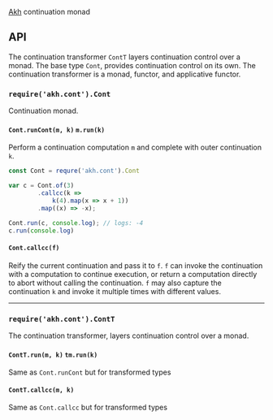 [Akh](https://github.com/mattbierner/akh) continuation monad

## API
The continuation transformer `ContT` layers continuation control over a monad. The base type `Cont`, provides continuation control on its own. The continuation transformer is a monad, functor, and applicative functor.

### `require('akh.cont').Cont`
Continuation monad. 

#### `Cont.runCont(m, k)` `m.run(k)`
Perform a continuation computation `m` and complete with outer continuation `k`.

```js
const Cont = requre('akh.cont').Cont

var c = Cont.of(3)
        .callcc(k =>
            k(4).map(x => x + 1))
        .map((x) => -x);

Cont.run(c, console.log); // logs: -4
c.run(console.log)
```

#### `Cont.callcc(f)`
Reify the current continuation and pass it to `f`. `f` can invoke the continuation with a computation to continue execution, or return a computation directly to abort without calling the continuation. `f` may also capture the continuation `k` and invoke it multiple times with different values.

----

### `require('akh.cont').ContT`
The continuation transformer, layers continuation control over a monad. 

#### `ContT.run(m, k)` `tm.run(k)`
Same as `Cont.runCont` but for transformed types

#### `ContT.callcc(m, k)`
Same as `Cont.callcc` but for transformed types
